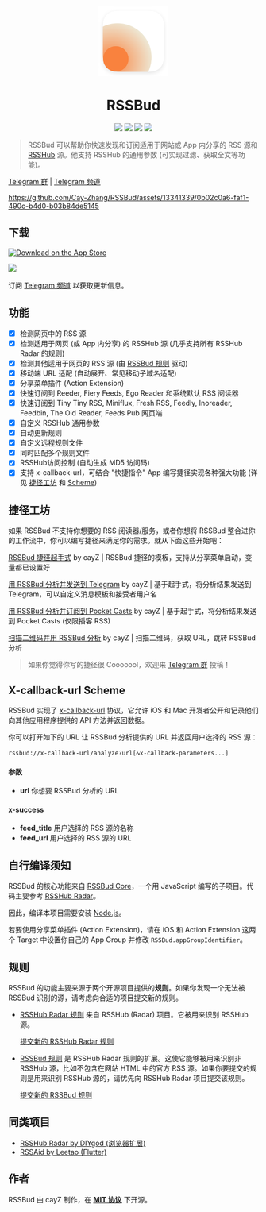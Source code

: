<div align=center>
<img src="Readme Assets/Icon with Shadow.png" width="140" height="140">
</div>
<h1 align=center>RSSBud</h1>

<p align=center>
<a href="https://developer.apple.com/swift"><img src="https://img.shields.io/badge/swift-5.8-fe562e?style=flat-square"></a>
<a href="https://developer.apple.com/ios"><img src="https://img.shields.io/badge/iOS-15%2B-blue?style=flat-square"></a>
<a href="https://developer.apple.com/macos"><img src="https://img.shields.io/badge/macOS%20(Apple%20Silicon)-12%2B-blue?style=flat-square"></a>
<a href="https://github.com/Cay-Zhang/RSSBud/blob/master/LICENSE"><img src="http://img.shields.io/badge/license-MIT-lightgrey.svg?style=flat-square"></a>
</p>

> RSSBud 可以帮助你快速发现和订阅适用于网站或 App 内分享的 RSS 源和 [RSSHub](https://github.com/DIYgod/RSSHub) 源。他支持 RSSHub 的通用参数 (可实现过滤、获取全文等功能)。

[Telegram 群](https://t.me/RSSBud_Discussion) | [Telegram 频道](https://t.me/RSSBud)

https://github.com/Cay-Zhang/RSSBud/assets/13341339/0b02c0a6-faf1-490c-b4d0-b03b84de5145

## 下载
<a href="https://apps.apple.com/cn/app/rssbud/id1531443645?itsct=apps_box&amp;itscg=30200"><img src="https://tools.applemediaservices.com/api/badges/download-on-the-app-store/black/zh-CN?size=250x83&amp;releaseDate=1605052800&h=3dc9b44d4b825017f8746f19cec2b07f" alt="Download on the App Store" width="200"></a>

<img src="https://tools-qr-production.s3.amazonaws.com/output/apple-toolbox/dace82ddc6942d582d27ad4d2ba31d58/c6e9f5d0-cee7-4523-ac64-ca89de19e8dc.png" width="200">

订阅 [Telegram 频道](https://t.me/RSSBud) 以获取更新信息。

## 功能
- [x] 检测网页中的 RSS 源
- [x] 检测适用于网页 (或 App 内分享) 的 RSSHub 源 (几乎支持所有 RSSHub Radar 的规则)
- [x] 检测其他适用于网页的 RSS 源 (由 [RSSBud 规则](#规则) 驱动)
- [x] 移动端 URL 适配 (自动展开、常见移动子域名适配)
- [x] 分享菜单插件 (Action Extension)
- [x] 快速订阅到 Reeder, Fiery Feeds, Ego Reader 和系统默认 RSS 阅读器
- [x] 快速订阅到 Tiny Tiny RSS, Miniflux, Fresh RSS, Feedly, Inoreader, Feedbin, The Old Reader, Feeds Pub 网页端
- [x] 自定义 RSSHub 通用参数
- [x] 自动更新规则
- [x] 自定义远程规则文件
- [x] 同时匹配多个规则文件
- [x] RSSHub访问控制 (自动生成 MD5 访问码)
- [x] 支持 x-callback-url，可结合 "快捷指令" App 编写捷径实现各种强大功能 (详见 [捷径工坊](#捷径工坊) 和 [Scheme](#x-callback-url-scheme))

## 捷径工坊
如果 RSSBud 不支持你想要的 RSS 阅读器/服务，或者你想将 RSSBud 整合进你的工作流中，你可以编写捷径来满足你的需求。就从下面这些开始吧：

[RSSBud 捷径起手式](https://www.icloud.com/shortcuts/55ca2d7e3ee748ceb27cb759bf23f622) by cayZ | RSSBud 捷径的模板，支持从分享菜单启动，变量都已设置好

[用 RSSBud 分析并发送到 Telegram](https://www.icloud.com/shortcuts/c18bd2d4ef71427ab2b25f397a920067) by cayZ | 基于起手式，将分析结果发送到 Telegram，可以自定义消息模板和接受者用户名

[用 RSSBud 分析并订阅到 Pocket Casts](https://www.icloud.com/shortcuts/1eb2893bd14743f3a85db1a8f1aa43c3) by cayZ | 基于起手式，将分析结果发送到 Pocket Casts (仅限播客 RSS)

[扫描二维码并用 RSSBud 分析](https://www.icloud.com/shortcuts/0f95219b79b14afb92f299a8a2889baf) by cayZ | 扫描二维码，获取 URL，跳转 RSSBud 分析

> 如果你觉得你写的捷径很 Cooooool，欢迎来 [Telegram 群](https://t.me/RSSBud_Discussion) 投稿！

## X-callback-url Scheme
RSSBud 实现了 [x-callback-url](http://x-callback-url.com/) 协议，它允许 iOS 和 Mac 开发者公开和记录他们向其他应用程序提供的 API 方法并返回数据。

你可以打开如下的 URL 让 RSSBud 分析提供的 URL 并返回用户选择的 RSS 源：
```
rssbud://x-callback-url/analyze?url[&x-callback-parameters...]
```

#### 参数
- **url** 你想要 RSSBud 分析的 URL
#### x-success
- **feed_title** 用户选择的 RSS 源的名称
- **feed_url** 用户选择的 RSS 源的 URL

## 自行编译须知
RSSBud 的核心功能来自 [RSSBud Core](https://github.com/Cay-Zhang/RSSBud/tree/main/Shared/Core)，一个用 JavaScript 编写的子项目。代码主要参考 [RSSHub Radar](https://github.com/DIYgod/RSSHub-Radar)。

因此，编译本项目需要安装 [Node.js](https://nodejs.org/zh-cn/)。

若要使用分享菜单插件 (Action Extension)，请在 iOS 和 Action Extension 这两个 Target 中设置你自己的 App Group 并修改 `RSSBud.appGroupIdentifier`。

## 规则
RSSBud 的功能主要来源于两个开源项目提供的**规则**。如果你发现一个无法被 RSSBud 识别的源，请考虑向合适的项目提交新的规则。

- [RSSHub Radar 规则](https://rsshub.js.org/build/radar-rules.js) 来自 RSSHub (Radar) 项目。它被用来识别 RSSHub 源。

    [提交新的 RSSHub Radar 规则](https://docs.rsshub.app/joinus/new-radar.html#bian-xie-gui-ze)

- [RSSBud 规则](https://github.com/Cay-Zhang/RSSBudRules) 是 RSSHub Radar 规则的扩展。这使它能够被用来识别非 RSSHub 源，比如不包含在网站 HTML 中的官方 RSS 源。如果你要提交的规则是用来识别 RSSHub 源的，请优先向 RSSHub Radar 项目提交该规则。

    [提交新的 RSSBud 规则](https://github.com/Cay-Zhang/RSSBudRules)

## 同类项目
- [RSSHub Radar by DIYgod (浏览器扩展)](https://github.com/DIYgod/RSSHub-Radar)
- [RSSAid by Leetao (Flutter)](https://github.com/LeetaoGoooo/RSSAid)

## 作者
RSSBud 由 cayZ 制作，在 **[MIT 协议](https://choosealicense.com/licenses/mit/)** 下开源。

